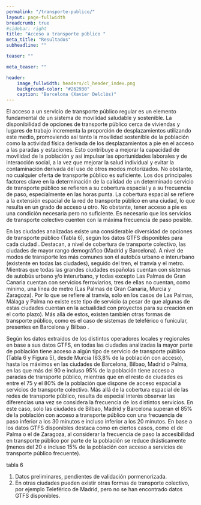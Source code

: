 ```yaml
---
permalink: "/transporte-publico/"
layout: page-fullwidth
breadcrumb: true
#sidebar: right
title: "Acceso a transporte público "
meta_title: "Resultados"
subheadline: ""

teaser: ""

meta_teaser: ""

header:
    image_fullwidth: headers/cl_header_index.png
    background-color: "#262930"
    caption: "Barcelona (Xavier Delclòs)"
---
```


El acceso a un servicio de transporte público regular es un elemento fundamental de un sistema de movilidad saludable y sostenible. La disponibilidad de opciones de transporte público cerca de viviendas y lugares de trabajo incrementa la proporción de desplazamientos utilizando este medio, promoviendo así tanto la movilidad sostenible de la población como la actividad física derivada de los desplazamientos a pie en el acceso a las paradas y estaciones. Esto contribuye a mejorar la capacidad de movilidad de la población y así impulsar las oportunidades laborales y de interacción social, a la vez que mejorar la salud individual y evitar la contaminación derivada del uso de otros modos motorizados. No obstante, no cualquier oferta de transporte público es suficiente. Los dos principales factores clave en la determinación de la calidad de un determinado servicio de transporte público se refieren a su cobertura espacial y a su frecuencia de paso, especialmente en las horas punta. La cobertura espacial se refiere a la extensión espacial de la red de transporte público en una ciudad, lo que resulta en un grado de acceso u otro. No obstante, tener acceso a pie es una condición necesaria pero no suficiente. Es necesario que los servicios de transporte colectivo cuenten con la máxima frecuencia de paso posible.

En las ciudades analizadas existe una considerable diversidad de opciones de transporte público (Tabla 6), según los datos GTFS disponibles para cada ciudad . Destacan, a nivel de cobertura de transporte colectivo, las ciudades de mayor rango demográfico (Madrid y Barcelona). A nivel de modos de transporte los más comunes son el autobús urbano e interurbano (existente en todas las ciudades), seguido del tren, el tranvía y el metro. Mientras que todas las grandes ciudades españolas cuentan con sistemas de autobús urbano y/o interurbano, y todas excepto Las Palmas de Gran Canaria cuentan con servicios ferroviarios, tres de ellas no cuentan, como mínimo, una línea de metro (Las Palmas de Gran Canaria, Murcia y Zaragoza). Por lo que se refiere al tranvía, solo en los casos de Las Palmas, Málaga y Palma no existe este tipo de servicio (a pesar de que algunas de estas ciudades cuentan en la actualidad con proyectos para su creación en el corto plazo). Más allá de estos, existen también otras formas de transporte público, como es el caso de sistemas de teleférico o funicular, presentes en Barcelona y Bilbao .

Según los datos extraídos de los distintos operadores locales y regionales en base a sus datos GTFS, en todas las ciudades analizadas la mayor parte de población tiene acceso a algún tipo de servicio de transporte público (Tabla 6 y Figura 5), desde Murcia (63,8% de la población con acceso), hasta los máximos en las ciudades de Barcelona, Bilbao, Madrid o Palma, en las que más del 90 e incluso 95% de la población tiene acceso a paradas de transporte público, mientras que en el resto de ciudades es entre el 75 y el 80% de la población que dispone de acceso espacial a servicios de transporte colectivo. Más allá de la cobertura espacial de las redes de transporte público, resulta de especial interés observar las diferencias una vez se considera la frecuencia de los distintos servicios. En este caso, solo las ciudades de Bilbao, Madrid y Barcelona superan el 85% de la población con acceso a transporte público con una frecuencia de paso inferior a los 30 minutos e incluso inferior a los 20 minutos. En base a los datos GTFS disponibles destaca como en ciertos casos, como el de Palma o el de Zaragoza, al considerar la frecuencia de paso la accesibilidad en transporte público por parte de la población se reduce drásticamente (menos del 20 e incluso 15% de la población con acceso a servicios de transporte público frecuente).

tabla 6


1. Datos preliminares, pendientes de validación pormenorizada.
2. En otras ciudades pueden existir otras formas de transporte colectivo, por ejemplo Teleférico de Madrid, pero no se han encontrado datos GTFS disponibles.
